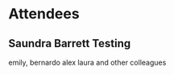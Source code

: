 Attendees
===============

## Saundra Barrett Testing
emily,
bernardo
alex
laura
 and other colleagues
